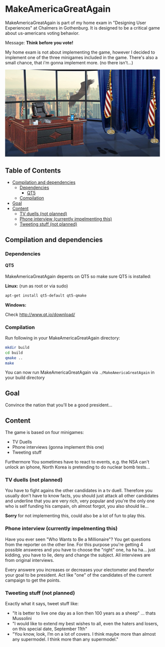 # MakeAmericaGreatAgain
MakeAmericaGreatAgain is part of my home exam in "Designing User Experiences" at Chalmers in Gothenburg.
It is designed to be a critical game about us-americans voting behavior.

Message: **Think before you vote!**

My home exam is not about implementing the game, however I decided to implement one of the three minigames included in the game.
There's also a small chance, that i'm gonna implement more. (no there isn't...)

![HeadCooker](img/office.jpg)


<!-- [toc] -->
## Table of Contents

   * [Compilation and dependencies](#compilation-and-dependencies)
     * [Dependencies](#dependencies)
       * [QT5](#qt5)
     * [Compilation](#compilation)
   * [Goal](#goal)
   * [Content](#content)
     * [TV duells (not planned)](#tv-duells-not-planned)
     * [Phone interview (currently impelmenting this)](#phone-interview-currently-impelmenting-this)
     * [Tweeting stuff (not planned)](#tweeting-stuff-not-planned)

<!-- [toc] -->
## Compilation and dependencies ##

### Dependencies ###

#### QT5 ####
MakeAmericaGreatAgain depents on QT5 so make sure QT5 is installed:

**Linux:** (run as root or via sudo)
``` bash
apt-get install qt5-default qt5-qmake
```

**Windows:**

Check http://www.qt.io/download/

### Compilation ###

Run following in your MakeAmericaGreatAgain directory:
``` bash
mkdir build
cd build
qmake ..
make
```

You can now run MakeAmericaGreatAgain via ```./MakeAmericaGreatAgain``` in your build directory

## Goal
Convince the nation that you'll be a good president...

## Content
The game is based on four minigames:
* TV Duells
* Phone interviews (gonna implement this one)
* Tweeting stuff

Furthermore You sometimes have to react to events, e.g. the NSA can't unlock an iphone, North Korea is pretending to do nuclear bomb tests...

### TV duells (not planned)
You have to fight agains the other candidates in a tv duell.
Therefore you usually don't have to know facts, you should just attack all other candidates and underline that you are very rich, very popular and you're the only one who is self funding his campain, oh almost forgot, you also should lie...

**Sorry** for not implementing this, could also be a lot of fun to play this.

### Phone interview (currently impelmenting this)
Have you ever seen "Who Wants to Be a Millionaire"?
You get questions from the reporter on the other line. For this purpose you're getting 4 possible answeres and you have to choose the "right" one, ha ha ha... just kidding, you have to lie, deny and change the subject.
All interviews are from original interviews.

Every answere you increases or decreases your electometer and therefor your goal to be president.
Act like "one" of the candidates of the current campaign to get the points.

### Tweeting stuff (not planned)
Exactly what it says, tweet stuff like:
* "It is better to live one day as a lion then 100 years as a sheep" ... thats Mussolini
* "I would like to extend my best wishes to all, even the haters and losers, on this special date, September 11th"
* "You know, look, I’m on a lot of covers. I think maybe more than almost any supermodel. I think more than any supermodel."
